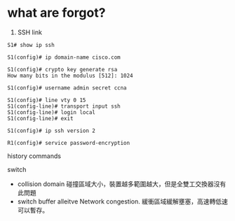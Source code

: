 # what are forgot?
1. SSH link

```console
S1# show ip ssh

S1(config)# ip domain-name cisco.com

S1(config)# crypto key generate rsa
How many bits in the modulus [512]: 1024

S1(config)# username admin secret ccna

S1(config)# line vty 0 15
S1(config-line)# transport input ssh
S1(config-line)# login local
S1(config-line)# exit

S1(config)# ip ssh version 2
```

```
R1(config)# service password-encryption
```


history commands


switch 
- collision domain 碰撞區域大小，裝置越多範圍越大，但是全雙工交換器沒有此問題
- switch buffer alleitve Network congestion. 緩衝區域緩解壅塞，高速轉低速可以暫存。


